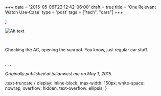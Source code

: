 +++
date = '2015-05-06T23:12:42-06:00'
draft = true
title = 'One Relevant Watch Use-Case'
type = 'post'
tags = ["tech", "cars"]
+++

]<div>
  <img src="https://julianwest.me/Blog/posts/Relevant-Watch-Use-Case/watch-car.jpeg" alt="Alt text">
</div><br />

Checking the AC, opening the sunroof. You know, just regular car stuff.<br /> <br />

<span class="text-truncate" style="max-width: 15px;">
    .   .   .
</span>

<i>Originally published at julianwest.me on May 1, 2015.</i>

.text-truncate {
  display: inline-block;
  max-width: 150px;
  white-space: nowrap;
  overflow: hidden;
  text-overflow: ellipsis;
}